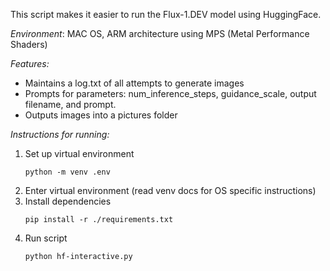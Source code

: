 This script makes it easier to run the Flux-1.DEV model using HuggingFace.

*Environment*:
MAC OS, ARM architecture using MPS (Metal Performance Shaders)

*Features:*
- Maintains a log.txt of all attempts to generate images
- Prompts for parameters: num_inference_steps, guidance_scale, output filename, and prompt.
- Outputs images into a pictures folder

*Instructions for running:*

1. Set up virtual environment
   ```
   python -m venv .env
   ```
2. Enter virtual environment (read venv docs for OS specific instructions)
3. Install dependencies
   ```
   pip install -r ./requirements.txt
   ```
4. Run script
   ```
   python hf-interactive.py
   ```
